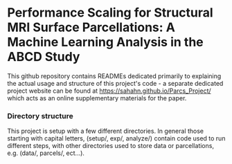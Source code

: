 # Performance Scaling for Structural MRI Surface Parcellations: A Machine Learning Analysis in the ABCD Study

This github repository contains READMEs dedicated primarily to explaining the actual usage and structure of this project's code - a separate dedicated project website can be found at https://sahahn.github.io/Parcs_Project/ which acts as an online supplementary materials for the paper.

### Directory structure

This project is setup with a few different directories. In general those starting with capital letters, (setup/, exp/, analyze/) contain code used to run different steps, with other directories used to store data or parcellations, e.g. (data/, parcels/, ect...).
